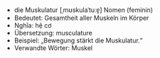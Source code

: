 - die Muskulatur [ˌmʊskulaˈtuːɐ̯]	Nomen (feminin)
- Bedeutet: Gesamtheit aller Muskeln im Körper
- Nghĩa: hệ cơ
- Übersetzung: musculature
- Beispiel: „Bewegung stärkt die Muskulatur.“
- Verwandte Wörter: Muskel